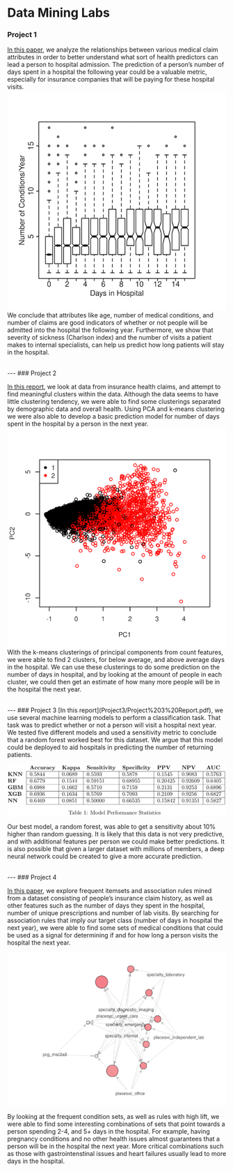 # Data Mining Labs

### Project 1
[In this paper](Project1/Project%201%20Report.pdf), we analyze the relationships between various medical claim attributes in order to better understand what sort of health predictors can lead a person to hospital admission. The prediction of a person’s number of days spent in a hospital the following year could be a valuable metric, especially for insurance companies that will be paying for these hospital visits.
![pcg-num-box](Images/pcg-num-box.png)
We conclude that attributes like age, number of medical conditions, and number of claims are good indicators of whether or not people will be admitted into the hospital the following year. Furthermore, we show that severity of sickness (Charlson index) and the number of visits a patient makes to internal specialists, can help us predict how long patients will stay in the hospital.

<br>
---
### Project 2

[In this report](Project2/Project%202%20Report.pdf), we look at data from insurance health claims, and attempt to find meaningful clusters within the data. Although the data seems to have little clustering tendency, we were able to find some clusterings separated by demographic data and overall health. Using PCA and k-means clustering we were also able to develop a basic prediction model for number of days spent in the hospital by a person in the next year.
![pca-kmeans-25](./Images/pca-kmeans-25.png)
With the k-means clusterings of principal components from count features, we were able to find 2 clusters, for below average, and above average days in the hospital. We can use these clusterings to do some prediction on the number of days in hospital, and by looking at the amount of people in each cluster, we could then get an estimate of how many more people will be in the hospital the next year.

<br>
---
### Project 3
[In this report](Project3/Project%203%20Report.pdf), we use several machine learning models to perform a classification task. That task was to predict whether or not a person will visit a hospital next year. We tested five different models and used a sensitivity metric to conclude that a random forest worked best for this dataset. We argue that this model could be deployed to aid hospitals in predicting the number of returning patients.

![table](Images/table.png)

Our best model, a random forest, was able to get a sensitivity about 10% higher than random guessing. It is likely that this data is not very predictive, and with additional features per person we could make better predictions. It is also possible that given a larger dataset with millions of members, a deep neural network could be created to give a more accurate prediction.

<br>
---
### Project 4

[In this paper](Project4/Project%204%20Report.pdf), we explore frequent itemsets and association rules mined from a dataset consisting of people’s insurance claim history, as well as other features such as the number of days they spent in the hospital, number of unique prescriptions and number of lab visits. By searching for association rules that imply our target class (number of days in hospital the next year), we were able to find some sets of medical conditions that could be used as a signal for determining if and for how long a person visits the hospital the next year.

![graph](./Images/graph.png)


By looking at the frequent condition sets, as well as rules with high lift, we were able to find some interesting combinations of sets that point towards a person spending 2-4, and 5+ days in the hospital. For example, having pregnancy conditions and no other health issues almost guarantees that a person will be in the hospital the next year. More critical combinations such as those with gastrointenstinal issues and heart failures usually lead to more days in the hospital.

